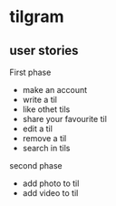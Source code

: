 # tilgram

## user stories
First phase
  * make an account
  * write a til 
  * like othet tils 
  * share your favourite til 
  * edit a til 
  * remove a til 
  * search in tils  

second phase
  * add photo to til
  * add video to til